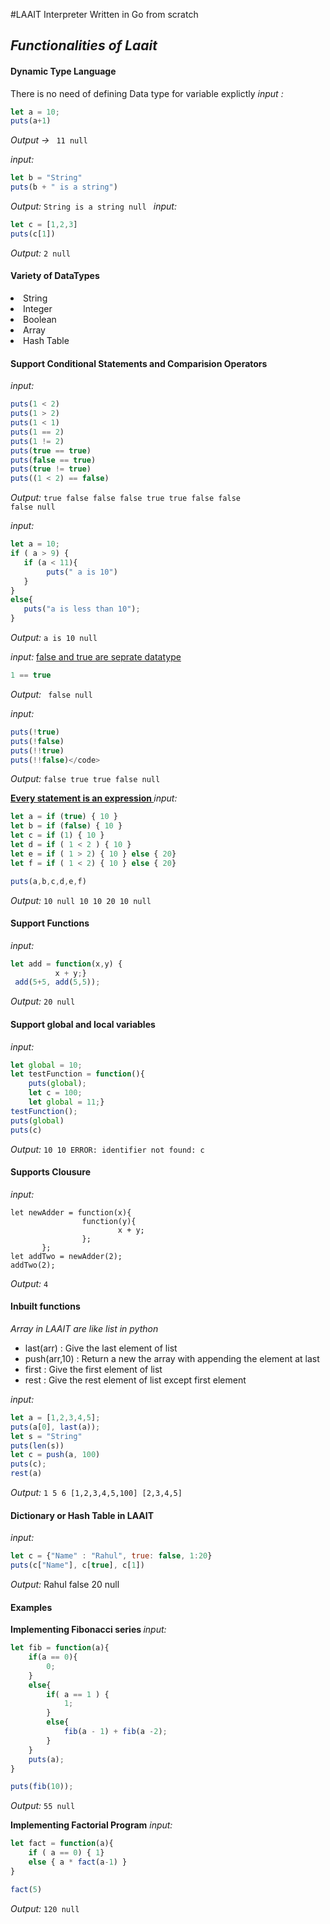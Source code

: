 #LAAIT Interpreter
Written in Go from scratch

## <i> Functionalities of Laait </i>
#### Dynamic Type Language 
<e> There is no need of defining Data type for variable explictly </e>
<i>input : </i><br> 
```javascript
let a = 10;
puts(a+1)
```
<i> Output -> </i>
<code> 11 null </code>

<i>input: </i>
```javascript
let b = "String"
puts(b + " is a string")
```
<i> Output: </i>
<code>String is a string null </code>
<i>input: </i>
```javascript
let c = [1,2,3]
puts(c[1])
```
<i> Output: </i>
<code>2 null</code>

#### Variety of DataTypes 
<li> String </li>
<li> Integer </li>
<li> Boolean </li>
<li> Array </li>
<li> Hash Table </li>


#### Support Conditional Statements and Comparision Operators
<i>input: </i>
```javascript
puts(1 < 2)
puts(1 > 2)
puts(1 < 1)
puts(1 == 2)
puts(1 != 2)
puts(true == true)
puts(false == true)
puts(true != true)
puts((1 < 2) == false)
```
<i>Output: </i>
<code>true false false false true true false false false null</code>

<i>input: </i>
```javascript
let a = 10;
if ( a > 9) {
   if (a < 11){
        puts(" a is 10")
   }
}
else{
   puts("a is less than 10");
}
```
<i>Output: </i>
<code>a is 10 null</code>

<i>input: </i>
<u> false and true are seprate datatype </u>
```javascript
1 == true
```
<i>Output: </i>
<code> false null </code>

<i>input: </i>
```javascript
puts(!true)
puts(!false)
puts(!!true)
puts(!!false)</code>
```
<i>Output: </i>
<code>false true true false null</code>


<b><u> Every statement is an expression
</u></b>
<i>input: </i>
```javascript
let a = if (true) { 10 }
let b = if (false) { 10 }
let c = if (1) { 10 }
let d = if ( 1 < 2 ) { 10 }
let e = if ( 1 > 2) { 10 } else { 20}
let f = if ( 1 < 2) { 10 } else { 20}

puts(a,b,c,d,e,f)
```

<i>Output: </i>
<code>10 null 10 10 20 10 null </code>

#### Support Functions 
<i>input: </i>
```javascript
let add = function(x,y) { 
          x + y;}
 add(5+5, add(5,5));
```
<i>Output: </i>
<code>20 null </code>


#### Support global and local variables
<i>input: </i>
```javascript
let global = 10;
let testFunction = function(){
    puts(global);
    let c = 100;
    let global = 11;}
testFunction();
puts(global)
puts(c)
```
<i>Output: </i>
<code>10 10 ERROR: identifier not found: c </code>

#### Supports Clousure 
<i>input: </i>
```
let newAdder = function(x){
                function(y){
                        x + y;
                };
       };
let addTwo = newAdder(2);       
addTwo(2);
```
<i>Output: </i>
<code>4 </code>

#### Inbuilt functions
<i> Array in LAAIT are like list in python </i>
-  last(arr) : Give the last element of list
-  push(arr,10) : Return a new the array with appending the element at last
-  first : Give the first element of list
-  rest :  Give the rest element of list except first element

<i>input: </i>
```javascript
let a = [1,2,3,4,5];
puts(a[0], last(a));
let s = "String"
puts(len(s))
let c = push(a, 100)
puts(c);
rest(a)
```
<i>Output: </i>
<code>1 5 6 [1,2,3,4,5,100] [2,3,4,5] </code>

#### Dictionary or Hash Table in LAAIT

<i>input: </i>
```javascript
let c = {"Name" : "Rahul", true: false, 1:20}
puts(c["Name"], c[true], c[1])
```
<i>Output: </i>
Rahul false 20 null 


#### Examples 

<b> Implementing Fibonacci series </b>
<i>input: </i>
```javascript
let fib = function(a){
    if(a == 0){
        0;
    }
    else{
        if( a == 1 ) {
            1;
        }
        else{
            fib(a - 1) + fib(a -2);
        }
    }
    puts(a);
}

puts(fib(10));
```
<i>Output: </i>
<code>55 null</code> 

<b> Implementing Factorial Program</b>
<i>input: </i>
```javascript
let fact = function(a){
    if ( a == 0) { 1}
    else { a * fact(a-1) }
} 

fact(5)
```
<i>Output: </i>
<code>120 null </code>
